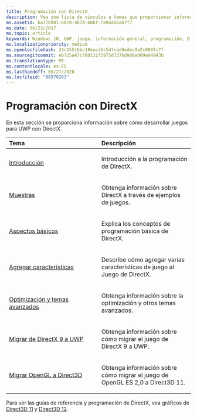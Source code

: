 ```yaml
---
title: Programación con DirectX
description: Vea una lista de vínculos a temas que proporcionan información sobre cómo desarrollar juegos Plataforma universal de Windows (UWP) con DirectX.
ms.assetid: ba77b081-b8c0-4674-b8bf-7a94466a67f7
ms.date: 06/23/2017
ms.topic: article
keywords: Windows 10, UWP, juego, información general, programación, DirectX
ms.localizationpriority: medium
ms.openlocfilehash: 24c15516bc18eacd6c5dfcad8edec9a2c088fc7f
ms.sourcegitcommit: eb725a47c700131f5975d737bd9d8a809e04943b
ms.translationtype: MT
ms.contentlocale: es-ES
ms.lasthandoff: 08/27/2020
ms.locfileid: "88970263"
---
```

# <a name="directx-programming"></a>Programación con DirectX

En esta sección se proporciona información sobre cómo desarrollar juegos para UWP con DirectX.

<table>
<colgroup>
<col width="50%" />
<col width="50%" />
</colgroup>
<thead>
<tr class="header">
<th align="left">Tema</th>
<th align="left">Descripción</th>
</tr>
</thead>
<tbody>
<tr class="odd">
<td align="left"><p><a href="directx-getting-started.md">Introducción</a></p></td>
<td align="left"><p>Introducción a la programación de DirectX.</p></td>
</tr>
<tr class="even">
<td align="left"><p><a href="directx-samples.md">Muestras</a></p></td>
<td align="left"><p>Obtenga información sobre DirectX a través de ejemplos de juegos.</p></td>
</tr>
<tr class="odd">
<td align="left"><p><a href="directx-fundamentals.md">Aspectos básicos</a></p></td>
<td align="left"><p>Explica los conceptos de programación básica de DirectX.</p></td>
</tr>
<tr class="even">
<td align="left"><p><a href="directx-add-features.md">Agregar características</a></p></td>
<td align="left"><p>Describe cómo agregar varias características de juego al Juego de DirectX.</p></td>
</tr>
<tr class="odd">
<td align="left"><p><a href="directx-optimization-and-advanced-topics.md">Optimización y temas avanzados</a></p></td>
<td align="left"><p>Obtenga información sobre la optimización y otros temas avanzados.</p></td>
</tr>
<tr class="even">
<td align="left"><p><a href="porting-your-directx-9-game-to-windows-store.md">Migrar de DirectX 9 a UWP</a></p></td>
<td align="left"><p>Obtenga información sobre cómo migrar el juego de DirectX 9 a UWP.</p></td>
</tr>
<tr class="odd">
<td align="left"><p><a href="port-from-opengl-es-2-0-to-directx-11-1.md">Migrar OpenGL a Direct3D</a></p></td>
<td align="left"><p>Obtenga información sobre cómo migrar el juego de OpenGL ES 2,0 a Direct3D 11.</p></td>
</tr>
</tbody>
</table>


Para ver las guías de referencia y programación de DirectX, vea gráficos de [Direct3D 11](https://docs.microsoft.com/windows/desktop/direct3d11/atoc-dx-graphics-direct3d-11) y [Direct3D 12](https://docs.microsoft.com/windows/desktop/direct3d12/direct3d-12-graphics).
 






